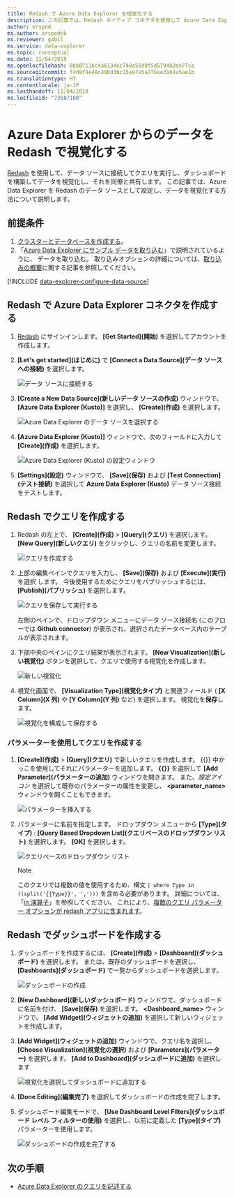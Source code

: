 ```yaml
---
title: Redash で Azure Data Explorer を視覚化する
description: この記事では、Redash ネイティブ コネクタを使用して Azure Data Explorer のデータを視覚化する方法について説明します。
author: orspod
ms.author: orspodek
ms.reviewer: gabil
ms.service: data-explorer
ms.topic: conceptual
ms.date: 11/04/2019
ms.openlocfilehash: 8bb8711bc4a6134ec740a55d9f5d5794b2de77ca
ms.sourcegitcommit: f4d8f4e48c49bd3bc15ee7e5a77bee3164a5ae1b
ms.translationtype: HT
ms.contentlocale: ja-JP
ms.lasthandoff: 11/04/2019
ms.locfileid: "73587180"
---
```

# <a name="visualize-data-from-azure-data-explorer-in-redash"></a>Azure Data Explorer からのデータを Redash で視覚化する

[Redash](https://www.redash.io/) を使用して、データ ソースに接続してクエリを実行し、ダッシュボードを構築してデータを視覚化し、それを同僚と共有します。 この記事では、Azure Data Explorer を Redash のデータ ソースとして設定し、データを視覚化する方法について説明します。

## <a name="prerequisites"></a>前提条件

1. [クラスターとデータベースを作成する](create-cluster-database-portal.md)。
1. 「[Azure Data Explorer にサンプル データを取り込む](ingest-sample-data.md)」で説明されているように、 データを取り込む。 取り込みオプションの詳細については、[取り込みの概要](ingest-data-overview.md)に関する記事を参照してください。

[!INCLUDE [data-explorer-configure-data-source](../../includes/data-explorer-configure-data-source.md)]

## <a name="create-azure-data-explorer-connector-in-redash"></a>Redash で Azure Data Explorer コネクタを作成する 

1. [Redash](https://www.redash.io/) にサインインします。 **[Get Started]\(開始\)** を選択してアカウントを作成します。
1. **[Let's get started]\(はじめに\)** で **[Connect a Data Source]\(データ ソースへの接続\)** を選択します。

    ![データ ソースに接続する](media/redash/connect-data-source.png)

1. **[Create a New Data Source]\(新しいデータ ソースの作成\)** ウィンドウで、 **[Azure Data Explorer (Kusto)]** を選択し、 **[Create]\(作成\)** を選択します。 

    ![Azure Data Explorer のデータ ソースを選択する](media/redash/select-adx-data-source.png)

1. **[Azure Data Explorer (Kusto)]** ウィンドウで、次のフィールドに入力して **[Create]\(作成\)** を選択します。

    ![Azure Data Explorer (Kusto) の設定ウィンドウ](media/redash/adx-settings-window.png)

1. **[Settings]\(設定\)** ウィンドウで、 **[Save]\(保存\)** および **[Test Connection]\(テスト接続\)** を選択して **Azure Data Explorer (Kusto)** データ ソース接続をテストします。

## <a name="create-queries-in-redash"></a>Redash でクエリを作成する

1. Redash の左上で、 **[Create]\(作成\)**  >  **[Query]\(クエリ\)** を選択します。 **[New Query]\(新しいクエリ\)** をクリックし、クエリの名前を変更します。

    ![クエリを作成する](media/redash/create-query.png)

1. 上部の編集ペインでクエリを入力し、 **[Save]\(保存\)** および **[Execute]\(実行\)** を選択 します。 今後使用するためにクエリをパブリッシュするには、 **[Publish]\(パブリッシュ\)** を選択します。

    ![クエリを保存して実行する](media/redash/save-and-execute-query.png)

    左側のペインで、ドロップダウン メニューにデータ ソース接続名 (このフローでは **Github connector**) が表示され、選択されたデータベース内のテーブルが表示されます。 

1. 下部中央のペインにクエリ結果が表示されます。 **[New Visualization]\(新しい視覚化\)** ボタンを選択して、クエリで使用する視覚化を作成します。

    ![新しい視覚化](media/redash/new-visualization.png)

1. 視覚化画面で、 **[Visualization Type]\(視覚化タイプ\)** と関連フィールド ( **[X Column]\(X 列\)** や **[Y Column]\(Y 列\)** など) を選択します。 視覚化を**保存**します。

    ![視覚化を構成して保存する](media/redash/configure-visualization.png)

### <a name="create-a-query-using-a-parameter"></a>パラメーターを使用してクエリを作成する

1. **[Create]\(作成\)**  >  **[Query]\(クエリ\)** で新しいクエリを作成します。 {{}} 中かっこを使用してそれにパラメーターを追加します。 **{{}}** を選択して **[Add Parameter]\(パラメーターの追加\)** ウィンドウを開きます。 また、*設定アイコン* を選択して既存のパラメーターの属性を変更し、 **<parameter_name>** ウィンドウを開くこともできます。 

    ![パラメーターを挿入する](media/redash/insert-parameter.png)

1. パラメーターに名前を指定します。 ドロップダウン メニューから **[Type]\(タイプ\)** : **[Query Based Dropdown List]\(クエリベースのドロップダウン リスト\)** を選択します。 **[OK]** を選択します。

    ![クエリベースのドロップダウン リスト](media/redash/query-based-dropdown-list.png)

    > [!NOTE]
    > このクエリでは複数の値を使用するため、構文 `| where Type in ((split('{{Type}}', ',')))` を含める必要があります。 詳細については、「[in 演算子](/azure/kusto/query/inoperator)」を参照してください。 これにより、[複数のクエリ パラメーター オプションが redash アプリに含まれます](https://redash.io/help/user-guide/querying/query-parameters#Serialized-Multi-Select-Query-Parametersredash.io)。

## <a name="create-a-dashboard-in-redash"></a>Redash でダッシュボードを作成する

1. ダッシュボードを作成するには、 **[Create]\(作成\)**  >  **[Dashboard]\(ダッシュボード\)** を選択します。 または、既存のダッシュボードを選択し、 **[Dashboards]\(ダッシュボード\)** で一覧からダッシュボードを選択します。

    ![ダッシュボードの作成](media/redash/create-dashboard.png)

1. **[New Dashboard]\(新しいダッシュボード\)** ウィンドウで、ダッシュボードに名前を付け、 **[Save]\(保存\)** を選択します。 **<Dashboard_name>** ウィンドウで、 **[Add Widget]\(ウィジェットの追加\)** を選択して新しいウィジェットを作成します。 

1. **[Add Widget]\(ウィジェットの追加\)** ウィンドウで、クエリ名を選択し、 **[Choose Visualization]\(視覚化の選択\)** および **[Parameters]\(パラメーター\)** を選択します。 **[Add to Dashboard]\(ダッシュボードに追加\)** を選択します

   ![視覚化を選択してダッシュボードに追加する](media/redash/add-widget-window.png)

1. **[Done Editing]\(編集完了\)** を選択してダッシュボードの作成を完了します。

1.  ダッシュボード編集モードで、 **[Use Dashboard Level Filters]\(ダッシュボード レベル フィルターの使用\)** を選択し、以前に定義した **[Type]\(タイプ\)** パラメーターを使用します。

    ![ダッシュボードの作成を完了する](media/redash/complete-dashboard.png)

## <a name="next-steps"></a>次の手順

* [Azure Data Explorer のクエリを記述する](write-queries.md)


